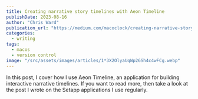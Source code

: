 ```yaml
---
title: Creating narrative story timelines with Aeon Timeline
publishDate: 2023-08-16
author: "Chris Ward"
publication_url: "https://medium.com/macoclock/creating-narrative-story-timelines-with-aeon-timeline-9261f3065f21"
categories:
  - writing
tags:
  - macos
  - version control
image: "/src/assets/images/articles/1*3X2OlyaUqWp26Sh4c4wFCg.webp"
---
```


In this post, I cover how I use Aeon Timeline, an application for building interactive narrative timelines. If you want to read more, then take a look at the post I wrote on the Setapp applications I use regularly.